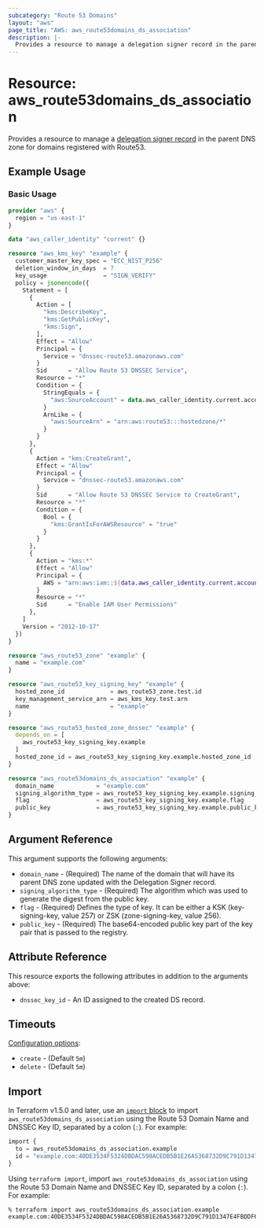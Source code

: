 ```yaml
---
subcategory: "Route 53 Domains"
layout: "aws"
page_title: "AWS: aws_route53domains_ds_association"
description: |-
  Provides a resource to manage a delegation signer record in the parent DNS zone for domains registered with Route53.
---
```


# Resource: aws_route53domains_ds_association

Provides a resource to manage a [delegation signer record](https://docs.aws.amazon.com/Route53/latest/DeveloperGuide/dns-configuring-dnssec-enable-signing.html#dns-configuring-dnssec-enable-signing-step-1) in the parent DNS zone for domains registered with Route53.

## Example Usage

### Basic Usage

```terraform
provider "aws" {
  region = "us-east-1"
}

data "aws_caller_identity" "current" {}

resource "aws_kms_key" "example" {
  customer_master_key_spec = "ECC_NIST_P256"
  deletion_window_in_days  = 7
  key_usage                = "SIGN_VERIFY"
  policy = jsonencode({
    Statement = [
      {
        Action = [
          "kms:DescribeKey",
          "kms:GetPublicKey",
          "kms:Sign",
        ],
        Effect = "Allow"
        Principal = {
          Service = "dnssec-route53.amazonaws.com"
        }
        Sid      = "Allow Route 53 DNSSEC Service",
        Resource = "*"
        Condition = {
          StringEquals = {
            "aws:SourceAccount" = data.aws_caller_identity.current.account_id
          }
          ArnLike = {
            "aws:SourceArn" = "arn:aws:route53:::hostedzone/*"
          }
        }
      },
      {
        Action = "kms:CreateGrant",
        Effect = "Allow"
        Principal = {
          Service = "dnssec-route53.amazonaws.com"
        }
        Sid      = "Allow Route 53 DNSSEC Service to CreateGrant",
        Resource = "*"
        Condition = {
          Bool = {
            "kms:GrantIsForAWSResource" = "true"
          }
        }
      },
      {
        Action = "kms:*"
        Effect = "Allow"
        Principal = {
          AWS = "arn:aws:iam::${data.aws_caller_identity.current.account_id}:root"
        }
        Resource = "*"
        Sid      = "Enable IAM User Permissions"
      },
    ]
    Version = "2012-10-17"
  })
}

resource "aws_route53_zone" "example" {
  name = "example.com"
}

resource "aws_route53_key_signing_key" "example" {
  hosted_zone_id             = aws_route53_zone.test.id
  key_management_service_arn = aws_kms_key.test.arn
  name                       = "example"
}

resource "aws_route53_hosted_zone_dnssec" "example" {
  depends_on = [
    aws_route53_key_signing_key.example
  ]
  hosted_zone_id = aws_route53_key_signing_key.example.hosted_zone_id
}

resource "aws_route53domains_ds_association" "example" {
  domain_name            = "example.com"
  signing_algorithm_type = aws_route53_key_signing_key.example.signing_algorithm_type
  flag                   = aws_route53_key_signing_key.example.flag
  public_key             = aws_route53_key_signing_key.example.public_key
}
```

## Argument Reference

This argument supports the following arguments:

* `domain_name` - (Required) The name of the domain that will have its parent DNS zone updated with the Delegation Signer record. 
* `signing_algorithm_type` - (Required) The algorithm which was used to generate the digest from the public key.
* `flag` - (Required) Defines the type of key. It can be either a KSK (key-signing-key, value 257) or ZSK (zone-signing-key, value 256).
* `public_key` - (Required) The base64-encoded public key part of the key pair that is passed to the registry.

## Attribute Reference

This resource exports the following attributes in addition to the arguments above:

* `dnssec_key_id` - An ID assigned to the created DS record.

## Timeouts

[Configuration options](https://developer.hashicorp.com/terraform/language/resources/syntax#operation-timeouts):

* `create` - (Default `5m`)
* `delete` - (Default `5m`)

## Import

In Terraform v1.5.0 and later, use an [`import` block](https://developer.hashicorp.com/terraform/language/import) to import `aws_route53domains_ds_association` using the Route 53 Domain Name and DNSSEC Key ID, separated by a colon (`:`). For example:

```terraform
import {
  to = aws_route53domains_ds_association.example
  id = "example.com:40DE3534F5324DBDAC598ACEDB5B1E26A5368732D9C791D1347E4FBDDF6FC343"
}
```

Using `terraform import`, import `aws_route53domains_ds_association` using the Route 53 Domain Name and DNSSEC Key ID, separated by a colon (`:`). For example:

```console
% terraform import aws_route53domains_ds_association.example example.com:40DE3534F5324DBDAC598ACEDB5B1E26A5368732D9C791D1347E4FBDDF6FC343
```